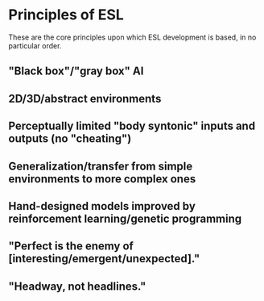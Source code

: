 # Principles of ESL

These are the core principles upon which ESL development is based, in no
particular order.

## "Black box"/"gray box" AI

## 2D/3D/abstract environments

## Perceptually limited "body syntonic" inputs and outputs (no "cheating")

## Generalization/transfer from simple environments to more complex ones

## Hand-designed models improved by reinforcement learning/genetic programming

## "Perfect is the enemy of [interesting/emergent/unexpected]."

## "Headway, not headlines."
